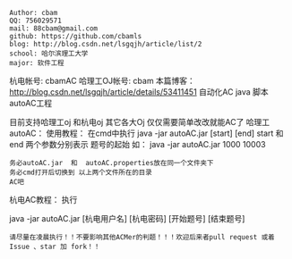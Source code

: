 	Author: cbam
	QQ: 756029571
	mail: 88cbam@gmail.com
	github: https://github.com/cbamls
	blog: http://blog.csdn.net/lsgqjh/article/list/2
	school: 哈尔滨理工大学
	major: 软件工程
	
杭电帐号: cbamAC
哈理工OJ帐号: cbam
本篇博客： http://blog.csdn.net/lsgqjh/article/details/53411451
自动化AC java 脚本 autoAC工程

目前支持哈理工oj 和杭电oj 其它各大Oj 仅仅需要简单改改就能AC了
哈理工autoAC：
使用教程：
	在cmd中执行 
	java -jar autoAC.jar [start] [end]
	start 和 end 两个参数分别表示 题号的起始
	如：
	java -jar autoAC.jar 1000 10003
	
	务必autoAC.jar  和  autoAC.properties放在同一个文件夹下
	务必cmd打开后切换到 以上两个文件所在的目录
	AC吧
杭电AC教程：
执行 

java -jar autoAC.jar [杭电用户名] [杭电密码] [开始题号] [结束题号]

	请尽量在凌晨执行！！不要影响其他ACMer的判题！！！欢迎后来者pull request 或着 Issue 、star 加 fork！！